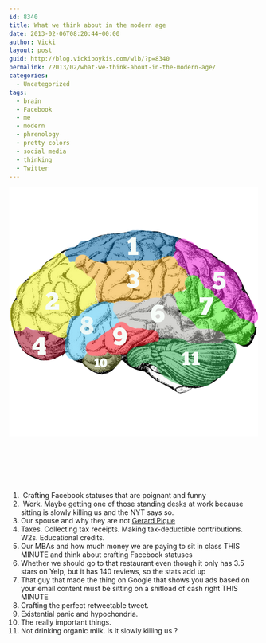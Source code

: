 ```yaml
---
id: 8340
title: What we think about in the modern age
date: 2013-02-06T08:20:44+00:00
author: Vicki
layout: post
guid: http://blog.vickiboykis.com/wlb/?p=8340
permalink: /2013/02/what-we-think-about-in-the-modern-age/
categories:
  - Uncategorized
tags:
  - brain
  - Facebook
  - me
  - modern
  - phrenology
  - pretty colors
  - social media
  - thinking
  - Twitter
---
```

[<img class="aligncenter size-full wp-image-8341" alt="brain" src="https://raw.githubusercontent.com/veekaybee/wlb/gh-pages/assets/images/2013/02/brain.png" width="500" height="500" />](https://raw.githubusercontent.com/veekaybee/wlb/gh-pages/assets/images/2013/02/brain.png)

&nbsp;

&nbsp;

&nbsp;

  1. <span style="line-height: 12.997159004211426px;"> Crafting Facebook statuses that are </span><span style="line-height: 12.979166984558105px;">poignant</span><span style="line-height: 12.997159004211426px;"> and funny</span>
  2.  Work. Maybe getting one of those standing desks at work because sitting is slowly killing us and the NYT says so.
  3. Our spouse and why they are not <a href="http://en.wikipedia.org/wiki/Gerard_Piqu%C3%A9" target="_blank">Gerard Pique</a>
  4. Taxes. Collecting tax receipts. Making tax-deductible contributions. W2s. Educational credits.
  5. Our MBAs and how much money we are paying to sit in class THIS MINUTE and think about crafting Facebook statuses
  6. Whether we should go to that restaurant even though it only has 3.5 stars on Yelp, but it has 140 reviews, so the stats add up
  7. That guy that made the thing on Google that shows you ads based on your email content must be sitting on a shitload of cash right THIS MINUTE
  8. Crafting the perfect retweetable tweet.
  9. Existential panic and hypochondria.
 10. The really important things.
 11. Not drinking organic milk. Is it slowly killing us ?
